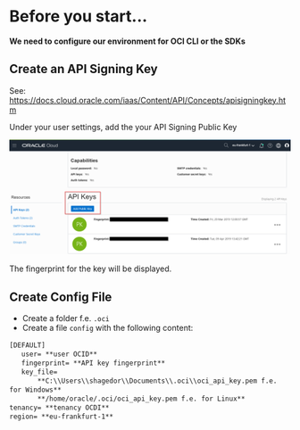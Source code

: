 # Before you start...


**We need to configure our environment for OCI CLI or the SDKs**

## Create an API Signing Key

See: https://docs.cloud.oracle.com/iaas/Content/API/Concepts/apisigningkey.htm

Under your user settings, add the your API Signing Public Key

![](img/ociapikey.png)

The fingerprint for the key will be displayed. 

## Create Config File

* Create a folder f.e. `.oci`
* Create a file `config` with the following content:

```
[DEFAULT]
   user= **user OCID**
   fingerprint= **API key fingerprint**
   key_file=
       **C:\\Users\\shagedor\\Documents\\.oci\\oci_api_key.pem f.e. for Windows**  
       **/home/oracle/.oci/oci_api_key.pem f.e. for Linux**    
tenancy= **tenancy OCDI**  
region= **eu-frankfurt-1**   
```

